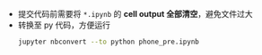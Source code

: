 
- 提交代码前需要将 `*.ipynb` 的 **cell output 全部清空**，避免文件过大
- 转换至 py 代码，方便运行
  ```bash
  jupyter nbconvert --to python phone_pre.ipynb
  ```